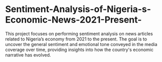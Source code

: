 # Sentiment-Analysis-of-Nigeria-s-Economic-News-2021-Present-
This project focuses on performing sentiment analysis on news articles related to Nigeria’s economy from 2021 to the present. The goal is to uncover the general sentiment and emotional tone conveyed in the media coverage over time, providing insights into how the country's economic narrative has evolved.

